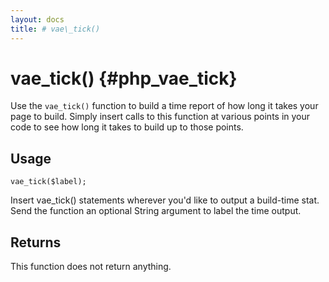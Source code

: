 ```yaml
---
layout: docs
title: # vae\_tick()
---
```


# vae\_tick() {#php_vae_tick}

Use the `vae_tick()` function to build a time report of how long it
takes your page to build. Simply insert calls to this function at
various points in your code to see how long it takes to build up to
those points.

## Usage

`vae_tick($label);`

Insert vae\_tick() statements wherever you'd like to output a build-time
stat. Send the function an optional String argument to label the time
output.

## Returns

This function does not return anything.

